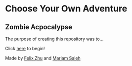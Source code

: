 # Choose Your Own Adventure
## Zombie Acpocalypse

The purpose of creating this repository was to...

Click [here](situations/home.md) to begin!

Made by [Felix Zhu](https://github.com/felixz2535/) and [Mariam Saleh](https://github.com/mariams0999)